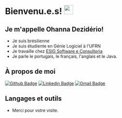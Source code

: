  # Bienvenu.e.s! <img src="https://raw.githubusercontent.com/MartinHeinz/MartinHeinz/master/wave.gif" width="30px">
 
## Je m'appelle Ohanna Dezidério!
 
- Je suis brésilienne
- Je suis étudiente en Génie Logiciel à l'UFRN
- Je travaille chez [ESIG Software e Consultoria](https://www.esig.com.br/portal/)
- Je parle le portugais, le français, l'anglais et le Java.
 
 
## À propos de moi
[![Github Badge](https://img.shields.io/badge/-Github-000?style=flat-square&logo=Github&logoColor=white&link=https://github.com/ohannadeziderio)](https://github.com/ohannadeziderio)
[![Linkedin Badge](https://img.shields.io/badge/-LinkedIn-blue?style=flat-square&logo=Linkedin&logoColor=white&link=https://www.linkedin.com/in/ohanna-d-85a787a5/)](https://www.linkedin.com/in/ohanna-d-85a787a5/)
[![Gmail Badge](https://img.shields.io/badge/-Gmail-c14438?style=flat-square&logo=Gmail&logoColor=white&link=mailto:ohannadeziderio@gmail.com)](mailto:ohannadeziderio@gmail.com)

## Langages et outils


 
- Merci pour votre visite. 
